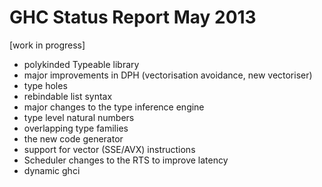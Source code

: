 # GHC Status Report May 2013


\[work in progress\]

- polykinded Typeable library
- major improvements in DPH (vectorisation avoidance, new vectoriser)
- type holes
- rebindable list syntax
- major changes to the type inference engine
- type level natural numbers
- overlapping type families
- the new code generator
- support for vector (SSE/AVX) instructions
- Scheduler changes to the RTS to improve latency
- dynamic ghci
